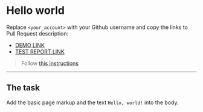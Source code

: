 # Hello world
Replace `<your_account>` with your Github username and copy the links to Pull Request description:
- [DEMO LINK](https://rostyslav-pyliak.github.io/layout_hello-world/)
- [TEST REPORT LINK](https://rostyslav-pyliak.github.io/layout_hello-world/report/html_report/)

> Follow [this instructions](https://mate-academy.github.io/layout_task-guideline/#how-to-solve-the-layout-tasks-on-github)
___

## The task
Add the basic page markup and the text `Hello, world!` into the body.
